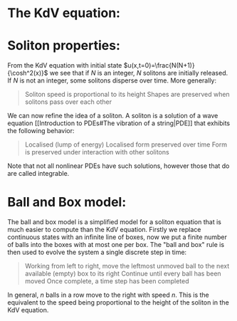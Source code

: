 
# The KdV equation:

# Soliton properties:

From the KdV equation with initial state $u(x,t=0)=\frac{N(N+1)}{\cosh^2(x)}$ we see that if $N$ is an integer, $N$ solitons are initially released. If $N$ is not an integer, some solitons disperse over time. More generally:
> Soliton speed is proportional to its height
> Shapes are preserved when solitons pass over each other

We can now refine the idea of a soliton. A soliton is a solution of a wave equation [[Introduction to PDEs#The vibration of a string|PDE]] that exhibits the following behavior:
> Localised (lump of energy)
> Localised form preserved over time
> Form is preserved under interaction with other solitons

Note that not all nonlinear PDEs have such solutions, however those that do are called integrable.

# Ball and Box model:

The ball and box model is a simplified model for a soliton equation that is much easier to compute than the KdV equation. Firstly we replace continuous states with an infinite line of boxes, now we put a finite number of balls into the boxes with at most one per box. The "ball and box" rule is then used to evolve the system a single discrete step in time:
> Working from left to right, move the leftmost unmoved ball to the next available (empty) box to its right
> Continue until every ball has been moved
> Once complete, a time step has been completed

In general, $n$ balls in a row move to the right with speed $n$. This is the equivalent to the speed being proportional to the height of the soliton in the KdV equation.